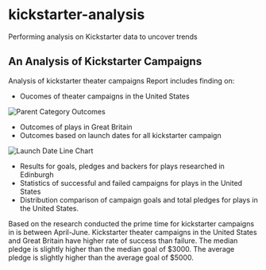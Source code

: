 # kickstarter-analysis
Performing analysis on Kickstarter data to uncover trends
## An Analysis of Kickstarter Campaigns 
Analysis of kickstarter theater campaigns
Report includes finding on:
* Oucomes of theater campaigns in the United States
 
![Parent Category Outcomes](https://user-images.githubusercontent.com/99496240/156863624-dcef9f6a-cbfe-459c-a4d5-96865a1471b0.png)
* Outcomes of plays in Great Britain 
* Outcomes based on launch dates for all kickstarter campaign

![Launch Date Line Chart](https://user-images.githubusercontent.com/99496240/156863640-c1b4388a-4259-480b-aefa-ad64de4726ce.png)
* Results for goals, pledges and backers for plays researched in Edinburgh
* Statistics of successful and failed campaigns for plays in the United States 
* Distribution comparison of campaign goals and total pledges for plays in the United States. 

Based on the research conducted the prime time for kickstarter campaigns in is between April-June. Kickstarter theater campaigns in the United States and Great Britain have higher rate of success than failure. The median pledge is slightly higher than the median goal of $3000. The average pledge is slightly higher than the average goal of $5000. 
